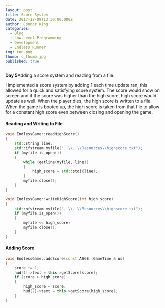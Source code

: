 ```yaml
---
layout: post
title: Score System
date: 2017-12-09T13:30:00.000Z
author: Connor King
categories:
  - Blog
  - Low-Level Programming
  - Development
  - Endless Runner
img: run.png
thumb: c_thumb.jpg
published: true
---
```


<b>Day 5</b>Adding a score system and reading from a file.<!--more-->

I implemented a score system by adding 1 each time update ran, this allowed for a quick and satisfying score system. The score would show on screen and if the score was higher than the high score, high score would update as well. When the player dies, the high score is written to a file. When the game is booted up, the high score is taken from that file to allow for a constant high score even between closing and opening the game. 

#### Reading and Writing to File
```C++
void EndlessGame::readHighScore()
{
	std::string line;
	std::ifstream myfile("..\\..\\Resources\\highscore.txt");
	if (myfile.is_open())
	{
		while (getline(myfile, line))
		{
			high_score = std::stoi(line);
		}
		myfile.close();
	}
}

void EndlessGame::writeHighScore(int high_score)
{
	std::ofstream myfile("..\\..\\Resources\\highscore.txt");
	if (myfile.is_open())
	{
		myfile << high_score;
		myfile.close();
	}
}
```

#### Adding Score
```C++
void EndlessGame::addScore(const ASGE::GameTime & us)
{
	score += 1;
	hud[1]->text = this->getScore(score);
	if (score > high_score)
	{
		high_score = score;
		hud[2]->text = this->getScore(high_score);
	}
}
```